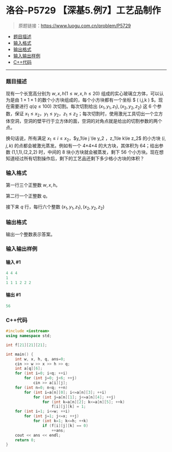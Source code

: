 # 洛谷-P5729 【深基5.例7】工艺品制作

> 原题链接：https://www.luogu.com.cn/problem/P5729

- [题目描述](#题目描述)
- [输入格式](#输入格式)
- [输出格式](#输出格式)
- [输入输出样例](#输入输出样例)
- [C++代码](#C++代码)

---

### <a name="题目描述">题目描述</a>

现有一个长宽高分别为 $w,x,h(1\le w,x,h\le 20)$ 组成的实心玻璃立方体，可以认为是由 $1\times1\times1$ 的数个小方块组成的，每个小方块都有一个坐标 $ ( i,j,k ) $。现在需要进行 $q(q\le 100)$ 次切割。每次切割给出 $(x_1,y_1,z_1),(x_2,y_2,z_2)$ 这 6 个参数，保证 $x_1\le x_2$，$y_1\le y_2$，$z_1\le z_2$；每次切割时，使用激光工具切出一个立方体空洞，空洞的壁平行于立方体的面，空洞的对角点就是给出的切割参数的两个点。

换句话说，所有满足  $x_1\le i\le x_2$，$y_1\le j \le y_2 $，$z_1\le k\le z_2$ 的小方块 $(i,j,k)$ 的点都会被激光蒸发。例如有一个  4×4×4 的大方块，其体积为 64；给出参数 (1,1,1),(2,2,2) 时，中间的 8 块小方块就会被蒸发，剩下 56 个小方块。现在想知道经过所有切割操作后，剩下的工艺品还剩下多少格小方块的体积？

### <a name="输入格式">输入格式</a>

第一行三个正整数 $w,x,h$。

第二行一个正整数 $q$。

接下来 $q$ 行，每行六个整数 $(x_1,y_1,z_1),(x_2,y_2,z_2)$

### <a name="输出格式">输出格式</a>

输出一个整数表示答案。

### <a name="输入输出样例">输入输出样例</a>

#### 输入 #1

```c++
4 4 4
1
1 1 1 2 2 2
```

#### 输出 #1

```c++
56
```

### <a name="C++代码">C++代码</a>

```c++
#include <iostream>
using namespace std;

int f[21][21][21];

int main() {
    int w, x, h, q, ans=0;
    cin >> w >> x >> h >> q;
    int a[q][6];
    for (int i=0; i<q; ++i)
        for (int j=0; j<6; ++j)
            cin >> a[i][j];
    for (int n=0; n<q; ++n)
        for (int i=a[n][0]; i<=a[n][3]; ++i)
            for (int j=a[n][1]; j<=a[n][4]; ++j)
                for (int k=a[n][2]; k<=a[n][5]; ++k)
                    f[i][j][k] = 1;
    for (int i=1; i<=w; ++i)
        for (int j=1; j<=x; ++j)
            for (int k=1; k<=h; ++k)
                if (f[i][j][k] == 0)
                    ++ans;
    cout << ans << endl;
    return 0;
}
```